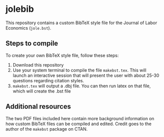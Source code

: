 # jolebib
This repository contains a custom BibTeX style file for the Journal of Labor Economics (`jole.bst`).

## Steps to compile
To create your own BibTeX style file, follow these steps:
1. Download this repository
2. Use your system terminal to compile the file `makebst.tex`. This will launch an interactive session that will present the user with about 25-30 questions regarding citation styles.
3. `makebst.tex` will output a .dbj file. You can then run latex on that file, which will create the .bst file

## Additional resources
The two PDF files included here contain more background information on how custom BibTeX files can be compiled and edited. Credit goes to the author of the `makebst` package on CTAN.